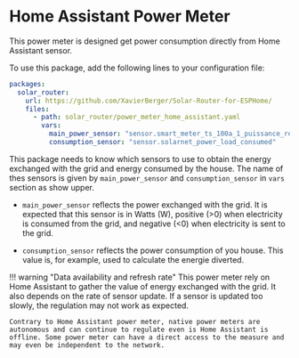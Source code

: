 # Home Assistant Power Meter

This power meter is designed get power consumption directly from Home Assistant sensor.

To use this package, add the following lines to your configuration file:

```yaml linenums="1"
packages:
  solar_router:
    url: https://github.com/XavierBerger/Solar-Router-for-ESPHome/
    files:
      - path: solar_router/power_meter_home_assistant.yaml
        vars:
          main_power_sensor: "sensor.smart_meter_ts_100a_1_puissance_reelle"
          consumption_sensor: "sensor.solarnet_power_load_consumed"
```


This package needs to know which sensors to use to obtain the energy exchanged with the grid and energy consumed by the house. The name of thes sensors is given by `main_power_sensor` and `consumption_sensor` in `vars` section as show upper.

* `main_power_sensor` reflects the power exchanged with the grid. It is expected that this sensor is in Watts (W), positive (>0) when electricity is consumed from the grid, and negative (<0) when electricity is sent to the grid.

* `consumption_sensor` reflects the power consumption of you house. This value is, for example, used to calculate the energie diverted.

!!! warning "Data availability and refresh rate"
    This power meter rely on Home Assistant to gather the value of energy exchanged with the grid. It also depends on the rate of sensor update. If a sensor is updated too slowly, the regulation may not work as expected.

    Contrary to Home Assistant power meter, native power meters are autonomous and can continue to regulate even is Home Assistant is offline. Some power meter can have a direct access to the measure and may even be independent to the network.
